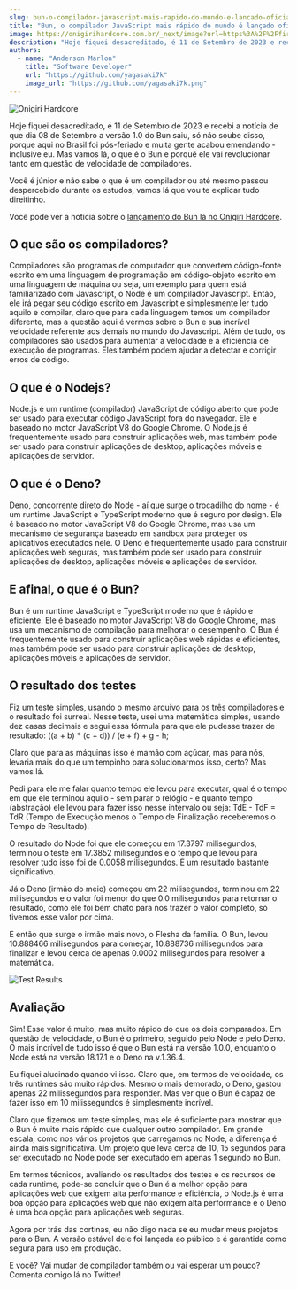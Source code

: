 ```yaml
---
slug: bun-o-compilador-javascript-mais-rapido-do-mundo-e-lancado-oficialmente
title: "Bun, o compilador JavaScript mais rápido do mundo é lançado oficialmente"
image: https://onigirihardcore.com.br/_next/image?url=https%3A%2F%2Ffirebasestorage.googleapis.com%2Fv0%2Fb%2Fonigirihardcore-88090.appspot.com%2Fo%2Fimages%252F266450546-379f2213-fd3e-4223-bb8e-25adfa1e61cc.png%3Falt%3Dmedia%26token%3D853bdb54-78b2-4a68-84ab-dab5ba480e68&w=1920&q=75
description: "Hoje fiquei desacreditado, é 11 de Setembro de 2023 e recebi a notícia de que dia 08 de Setembro a versão 1.0 do Bun saiu, só não soube disso, porque aqui no Brasil foi pós-feriado e muita gente acabou emendando, inclusive eu"
authors:
  - name: "Anderson Marlon"
    title: "Software Developer"
    url: "https://github.com/yagasaki7k"
    image_url: "https://github.com/yagasaki7k.png"
---
```


![Onigiri Hardcore](https://onigirihardcore.com.br/_next/image?url=https%3A%2F%2Ffirebasestorage.googleapis.com%2Fv0%2Fb%2Fonigirihardcore-88090.appspot.com%2Fo%2Fimages%252F266450546-379f2213-fd3e-4223-bb8e-25adfa1e61cc.png%3Falt%3Dmedia%26token%3D853bdb54-78b2-4a68-84ab-dab5ba480e68&w=1920&q=75)

Hoje fiquei desacreditado, é 11 de Setembro de 2023 e recebi a notícia de que dia 08 de Setembro a versão 1.0 do Bun saiu, só não soube disso, porque aqui no Brasil foi pós-feriado e muita gente acabou emendando - inclusive eu. Mas vamos lá, o que é o Bun e porquê ele vai revolucionar tanto em questão de velocidade de compiladores.

Você é júnior e não sabe o que é um compilador ou até mesmo passou despercebido durante os estudos, vamos lá que vou te explicar tudo direitinho.

Você pode ver a notícia sobre o [lançamento do Bun lá no Onigiri Hardcore](https://onigirihardcore.com.br/bun-lana-verso-10-e-promete-revolucionar-o-desenvolvimento-web).

## O que são os compiladores?
Compiladores são programas de computador que convertem código-fonte escrito em uma linguagem de programação em código-objeto escrito em uma linguagem de máquina ou seja, um exemplo para quem está familiarizado com Javascript, o Node é um compilador Javascript. Então, ele irá pegar seu código escrito em Javascript e simplesmente ler tudo aquilo e compilar, claro que para cada linguagem temos um compilador diferente, mas a questão aqui é vermos sobre o Bun e sua incrível velocidade referente aos demais no mundo do Javascript. Além de tudo, os compiladores são usados para aumentar a velocidade e a eficiência de execução de programas. Eles também podem ajudar a detectar e corrigir erros de código.

## O que é o Nodejs?
Node.js é um runtime (compilador) JavaScript de código aberto que pode ser usado para executar código JavaScript fora do navegador. Ele é baseado no motor JavaScript V8 do Google Chrome. O Node.js é frequentemente usado para construir aplicações web, mas também pode ser usado para construir aplicações de desktop, aplicações móveis e aplicações de servidor.

## O que é o Deno?
Deno, concorrente direto do Node - aí que surge o trocadilho do nome - é um runtime JavaScript e TypeScript moderno que é seguro por design. Ele é baseado no motor JavaScript V8 do Google Chrome, mas usa um mecanismo de segurança baseado em sandbox para proteger os aplicativos executados nele. O Deno é frequentemente usado para construir aplicações web seguras, mas também pode ser usado para construir aplicações de desktop, aplicações móveis e aplicações de servidor.

## E afinal, o que é o Bun?
Bun é um runtime JavaScript e TypeScript moderno que é rápido e eficiente. Ele é baseado no motor JavaScript V8 do Google Chrome, mas usa um mecanismo de compilação para melhorar o desempenho. O Bun é frequentemente usado para construir aplicações web rápidas e eficientes, mas também pode ser usado para construir aplicações de desktop, aplicações móveis e aplicações de servidor.

## O resultado dos testes
Fiz um teste simples, usando o mesmo arquivo para os três compiladores e o resultado foi surreal. Nesse teste, usei uma matemática simples, usando dez casas decimais e segui essa fórmula para que ele pudesse trazer de resultado: ((a + b) * (c + d)) / (e + f) + g - h;

Claro que para as máquinas isso é mamão com açúcar, mas para nós, levaria mais do que um tempinho para solucionarmos isso, certo? Mas vamos lá.

Pedi para ele me falar quanto tempo ele levou para executar, qual é o tempo em que ele terminou aquilo - sem parar o relógio - e quanto tempo (abstração) ele levou para fazer isso nesse intervalo ou seja: TdE - TdF = TdR (Tempo de Execução menos o Tempo de Finalização receberemos o Tempo de Resultado).

O resultado do Node foi que ele começou em 17.3797 milisegundos, terminou o teste em 17.3852 milisegundos e o tempo que levou para resolver tudo isso foi de 0.0058 milisegundos. É um resultado bastante significativo.

Já o Deno (irmão do meio) começou em 22 milisegundos, terminou em 22 milisegundos e o valor foi menor do que 0.0 milisegundos para retornar o resultado, como ele foi bem chato para nos trazer o valor completo, só tivemos esse valor por cima.

E então que surge o irmão mais novo, o Flesha da família. O Bun, levou 10.888466 milisegundos para começar, 10.888736 milisegundos para finalizar e levou cerca de apenas 0.0002 milisegundos para resolver a matemática.

![Test Results](https://user-images.githubusercontent.com/23272064/267136008-9c99d1eb-122e-4207-a16b-df7ed0328038.png)

## Avaliação
Sim! Esse valor é muito, mas muito rápido do que os dois comparados. Em questão de velocidade, o Bun é o primeiro, seguido pelo Node e pelo Deno. O mais incrível de tudo isso é que o Bun está na versão 1.0.0, enquanto o Node está na versão 18.17.1 e o Deno na v.1.36.4.

Eu fiquei alucinado quando vi isso. Claro que, em termos de velocidade, os três runtimes são muito rápidos. Mesmo o mais demorado, o Deno, gastou apenas 22 milissegundos para responder. Mas ver que o Bun é capaz de fazer isso em 10 milissegundos é simplesmente incrível.

Claro que fizemos um teste simples, mas ele é suficiente para mostrar que o Bun é muito mais rápido que qualquer outro compilador. Em grande escala, como nos vários projetos que carregamos no Node, a diferença é ainda mais significativa. Um projeto que leva cerca de 10, 15 segundos para ser executado no Node pode ser executado em apenas 1 segundo no Bun.

Em termos técnicos, avaliando os resultados dos testes e os recursos de cada runtime, pode-se concluir que o Bun é a melhor opção para aplicações web que exigem alta performance e eficiência, o Node.js é uma boa opção para aplicações web que não exigem alta performance e o Deno é uma boa opção para aplicações web seguras.

Agora por trás das cortinas, eu não digo nada se eu mudar meus projetos para o Bun. A versão estável dele foi lançada ao público e é garantida como segura para uso em produção.

E você? Vai mudar de compilador também ou vai esperar um pouco? Comenta comigo lá no Twitter!
